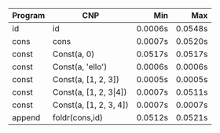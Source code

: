 Program | CNP | Min | Max
--- | --- | ---: | ---:
id | id | 0.0006s | 0.0548s
cons | cons | 0.0007s | 0.0520s
const | Const(a, 0) | 0.0517s | 0.0517s
const | Const(a, 'ello') | 0.0006s | 0.0006s
const | Const(a, [1, 2, 3]) | 0.0005s | 0.0005s
const | Const(a, [1, 2, 3\|4]) | 0.0007s | 0.0511s
const | Const(a, [1, 2, 3, 4]) | 0.0007s | 0.0007s
append | foldr(cons,id) | 0.0512s | 0.0521s
